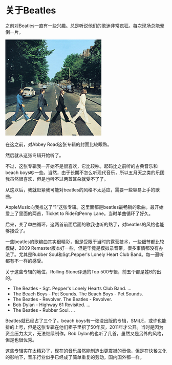 # 关于Beatles

之前对Beatles一直有一些兴趣。总是听说他们的歌迷非常疯狂。每次现场总能晕倒一片。

![Abbey Road](images/2016beatles.jpg)

在这之前，对Abbey Road这张专辑的封面比较眼熟。

然后就从这张专辑开始听了。

不过，这张专辑我一开始不是很喜欢，它比较吵。起码比之前听的古典音乐和beach boys吵一些。当然，由于长期不怎么听现代音乐，所以五月天之类的乐团我虽然很喜欢，但是也听不过两首耳朵就受不了了。

从这以后，我就赶紧我可能对beatles的风格不太适应，需要一些容易上手的歌曲。

AppleMusic向我推送了“1”这张专辑。这里面都是beatles最畅销的歌曲。最开始爱上了里面的两首，Ticket to Ride和Penny Lane。当时单曲循环了好久。

后来，关了单曲循环，这两首前面后面的歌我也听的熟了，对beatles的风格也能够接受了。

一些beatles的歌编曲其实很精彩，但是受限于当时的露营技术，一些细节都比较模糊，2009 Remaster版本好一些，但是毕竟是模拟录音带，很多事情都没有办法了。尤其是Rubber Soul和Sgt.Pepper's Lonely Heart Club Band。每一遍听都有不一样的感受。

关于这些专辑的地位，Rolling Stone评选的Top 500专辑，前五个都是姓B的出的。

- The Beatles - Sgt. Pepper's Lonely Hearts Club Band. ...
- The Beach Boys - Pet Sounds. The Beach Boys - Pet Sounds.
- The Beatles - Revolver. The Beatles - Revolver.
- Bob Dylan - Highway 61 Revisited. ...
- The Beatles - Rubber Soul. ...

Beatles就已经占了三个了。beach boys有一张没出版的专辑，SMiLE，或许也能排的上号，但是这张专辑在他们柜子里招了50年灰，2011年才公开。当时是因为资金压力太大，无法继续制作。Bob Dylan的也听了几首，虽然又是另外的风格，但是也很优秀。

这些专辑实在太精彩了，现在的音乐虽然能制造出更震撼的音像，但是在快餐文化的影响下，音乐行业似乎已经成了简单重复的劳动。国内国外都一样。

